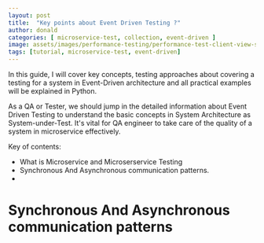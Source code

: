 ```yaml
---
layout: post
title:  "Key points about Event Driven Testing ?"
author: donald
categories: [ microservice-test, collection, event-driven ]
image: assets/images/performance-testing/performance-test-client-view-server-view.png
tags: [tutorial, microservice-test, event-driven]
---
```


In this guide, I will cover key concepts, testing approaches about covering a testing for a system in Event-Driven architecture and all practical examples will be explained in Python.

As a QA or Tester, we should jump in the detailed information about Event Driven Testing to understand the basic concepts in System Architecture as System-under-Test. It's vital for QA engineer to take care of the quality of a system in microservice effectively.

Key of contents:
- What is Microservice and Microserservice Testing
- Synchronous And Asynchronous communication patterns.
- 

# Synchronous And Asynchronous communication patterns


